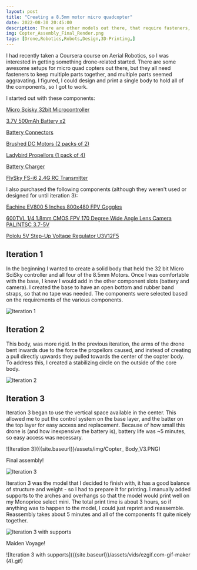 ```yaml
---
layout: post
title: "Creating a 8.5mm motor micro quadcopter"
date: 2022-08-30 20:45:00 
description: There are other models out there, that require fasteners, or components that aren't essentials, so I aimed to fix that!
img: Copter_Assembly_Final_Render.png
tags: [Drone,Robotics,Robots,Design,3D-Printing,]
---
```


I had recently taken a Coursera course on Aerial Robotics, so I was interested in getting something drone-related started. There are some awesome setups for micro quad copters out there, but they all need fasteners to keep multiple parts together, and multiple parts seemed aggravating. I figured, I could design and print a single body to hold all of the components, so I got to work.

I started out with these components:

[Micro Scisky 32bit Microcontroller](https://www.banggood.com/Micro-Scisky-32bits-Brushed-Flight-Control-Board-Built-in-FlySky-Compatible-RX-For-DIY-Micro-Frame-p-1093312.html?rmmds=myorder&cur_warehouse=CN)

[3.7V 500mAh Battery x2]()

[Battery Connectors](https://www.banggood.com/Wholesale-Walkera-Hubsan-X4-Eachine-H8-1-to-5-Balance-Charging-Cable-For-3_7V-Battery-p-68437.html?rmmds=myorder&cur_warehouse=CN)

[Brushed DC Motors (2 packs of 2)](https://www.banggood.com/2-X-8x20mm-Motor-For-Hubsan-X4-H107C-H107D-RC-Quadcopter-p-87683.html?rmmds=myorder&cur_warehouse=CN)

[Ladybird Propellors (1 pack of 4)](https://www.banggood.com/Wholesale-3-Set-Walkera-QR-Ladybird-Spare-Parts-Main-Blades-Propellers-QR-Ladybird-Z-01-p-47127.html?rmmds=myorder&cur_warehouse=CN)

[Battery Charger](https://www.banggood.com/X6-6-In-1-Charger-For-Hubsan-X4-WLtoys-UDI-JXD-JJRC-Syma-JXD-p-965757.html?rmmds=myorder&cur_warehouse=CN)

[FlySky FS-i6 2.4G RC Transmitter](https://www.banggood.com/FlySky-FS-i6-2_4G-6CH-AFHDS-RC-Transmitter-With-FS-iA6B-Receiver-p-983537.html?rmmds=myorder&cur_warehouse=CN)

I also purchased the following components (although they weren't used or designed for until iteration 3):

[Eachine EV800 5 Inches 800x480 FPV Goggles](https://www.banggood.com/Eachine-EV800-5-Inches-800x480-FPV-Goggles-5_8G-40CH-Raceband-Auto-Searching-Build-In-Battery-p-1053357.html?rmmds=myorder)

[600TVL 1/4 1.8mm CMOS FPV 170 Degree Wide Angle Lens Camera PAL/NTSC 3.7-5V](https://us.banggood.com/Wholesale-Warehouse-600TVL-8_0MP-14-2_8mm-CMOS-FPV-170-Degree-Wide-Anlge-Lens-Camera-PALNTSC-wp-Usa-984345.html?rmmds=myorder)

[Pololu 5V Step-Up Voltage Regulator U3V12F5](https://www.pololu.com/product/2115)

## Iteration 1

In the beginning I wanted to create a solid body that held the 32 bit Micro SciSky controller and all four of the 8.5mm Motors. Once I was comfortable with the base, I knew I would add in the other component slots (battery and camera). I created the base to have an open bottom and rubber band straps, so that no tape was needed. The components were selected based on the requirements of the various components.

![Iteration 1]({{site.baseurl}}/assets/img/Copter_Body_V1.PNG)

## Iteration 2

This body, was more rigid. In the previous iteration, the arms of the drone bent inwards due to the force the propellors caused, and instead of creating a pull directly upwards they pulled towards the center of the copter body. To address this, I created a stabilizing circle on the outside of the core body.

![Iteration 2]({{site.baseurl}}/assets/img/Copter_Body_V2.PNG)


## Iteration 3

Iteration 3 began to use the vertical space available in the center. This allowed me to put the control system on the base layer, and the batter on the top layer for easy access and replacement. Because of how small this drone is (and how inexpensive the battery is), battery life was ~5 minutes, so easy access was necessary.

![Iteration 3]({{site.baseurl}}/assets/img/Copter_ Body_V3.PNG)

Final assembly!

![Iteration 3]({{site.baseurl}}/assets/img/IMG_4592.JPG)

Iteration 3 was the model that I decided to finish with, it has a good balance of structure and weight - so I had to prepare it for printing. I manually added supports to the arches and overhangs so that the model would print well on my Monoprice select mini. The total print time is about 3 hours, so if anything was to happen to the model, I could just reprint and reassemble. Reassembly takes about 5 minutes and all of the components fit quite nicely together.

![Iteration 3 with supports]({{site.baseurl}}/assets/img/Copter_Body_V3.1.PNG)

Maiden Voyage!

![Iteration 3 with supports]({{site.baseurl}}/assets/vids/ezgif.com-gif-maker (4).gif)

